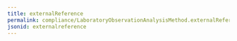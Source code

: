 ```yaml
---
title: externalReference
permalink: compliance/LaboratoryObservationAnalysisMethod.externalReference.html
jsonid: externalreference
---
```

